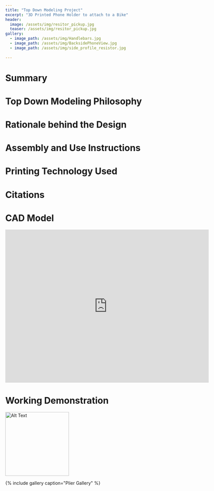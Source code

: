 ```yaml
---
title: "Top Down Modeling Project"
excerpt: "3D Printed Phone Holder to attach to a Bike"
header:
  image: /assets/img/resitor_pickup.jpg
  teaser: /assets/img/resitor_pickup.jpg
gallery:
  - image_path: /assets/img/Handlebars.jpg
  - image_path: /assets/img/BacksidePhoneView.jpg
  - image_path: /assets/img/side_profile_resistor.jpg
     
---
```


# Summary 


# Top Down Modeling Philosophy 


# Rationale behind the Design 


# Assembly and Use Instructions 


# Printing Technology Used


# Citations 



# CAD Model
<iframe src="https://vanderbilt643.autodesk360.com/shares/public/SH286ddQT78850c0d8a4a858f7e5ebdb6b1c?mode=embed" width="640" height="480" allowfullscreen="true" webkitallowfullscreen="true" mozallowfullscreen="true"  frameborder="0"></iframe>

# Working Demonstration
<img src="/assets/img/RotatingPhone.GIF" alt="Alt Text" width="200">


{% include gallery caption="Plier Gallery" %}

